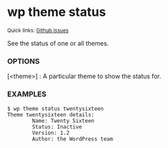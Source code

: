 # wp theme status

<small>Quick links: <a href="https://github.com/wp-cli/wp-cli/issues?q=is%3Aopen+label%3Acommand%3Atheme-status+sort%3Aupdated-desc">Github issues</a></small>

See the status of one or all themes.

### OPTIONS

[&lt;theme&gt;]
: A particular theme to show the status for.

### EXAMPLES

    $ wp theme status twentysixteen
    Theme twentysixteen details:
    		Name: Twenty Sixteen
    		Status: Inactive
    		Version: 1.2
    		Author: the WordPress team



